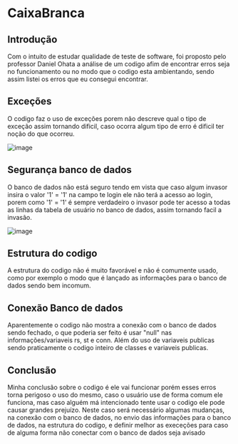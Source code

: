 # CaixaBranca

## Introdução

Com o intuito de estudar qualidade de teste de software, foi proposto pelo professor
Daniel Ohata a análise de um codigo afim de encontrar erros seja no funcionamento
ou no modo que o codigo esta ambientando, sendo assim listei os erros que eu
consegui encontrar.

## Exceções

O codigo faz o uso de exceções porem não descreve qual o tipo de exceção assim
tornando dificil, caso ocorra algum tipo de erro é dificil ter noção do que ocorreu.
  
  ![image](https://github.com/GabrielSichoski/CaixaBranca/assets/104863390/b240ee9c-0803-4d5a-9b71-7babbe853a10)

## Segurança banco de dados

O banco de dados não está seguro tendo em vista que caso algum invasor insira
o valor '1' = '1' na campo te login ele não terá a acesso ao login, porem
como '1' = '1' é sempre verdadeiro o invasor pode ter acesso a todas as linhas
da tabela de usuário no banco de dados, assim tornando facil a invasão.
  
  ![image](https://github.com/GabrielSichoski/CaixaBranca/assets/104863390/35388633-b07e-4d48-a6a1-0af1e5e4864e)
  
## Estrutura do codigo

  A estrutura do codigo não é muito favorável e não é comumente usado, como por 
exemplo o modo que é lançado as informações para o banco de dados sendo bem incomum.

## Conexão Banco de dados

Aparentemente o codigo não mostra a conexão com o banco de dados sendo fechado,
o que poderia ser feito é usar "null" nas informações/variaveis rs, st e conn. Além
do uso de variaveis publicas sendo praticamente o codigo inteiro de classes e variaveis publicas.

## Conclusão

Minha conclusão sobre o codigo é ele vai funcionar porém esses erros torna perigoso
o uso do mesmo, caso o usuário use de forma comum ele funciona, mas caso alguém
má intencionado tente usar o codigo ele pode causar grandes prejuízo. Neste caso 
será necessário algumas mudanças, na conexão com o banco de dados, no envio das informações
para o banco de dados, na estrutura do codigo, e definir melhor as execeções para caso
de alguma forma não conectar com o banco de dados seja avisado

